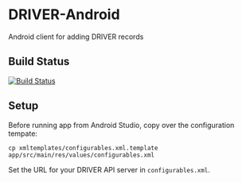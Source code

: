 # DRIVER-Android
Android client for adding DRIVER records


## Build Status
[![Build Status](https://travis-ci.org/WorldBank-Transport/DRIVER-Android.svg?branch=develop)](https://travis-ci.org/WorldBank-Transport/DRIVER-Android)

## Setup
Before running app from Android Studio, copy over the configuration tempate:
```
cp xmltemplates/configurables.xml.template app/src/main/res/values/configurables.xml
```

Set the URL for your DRIVER API server in `configurables.xml`.
